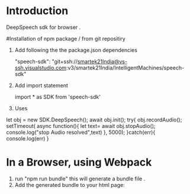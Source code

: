 # Introduction 
DeepSpeech sdk for browser .

#Installation of npm package / from git repositiry

1. Add following the the package.json dependencies 

   "speech-sdk": "git+ssh://smartek21India@vs-ssh.visualstudio.com:v3/smartek21India/IntelligentMachines/speech-sdk"

2. Add import statement 

    import * as  SDK   from 'speech-sdk'

3. Uses 

let obj = new SDK.DeepSpeech();
    await obj.init();
    try{
          obj.recordAudio();
          setTimeout( async function(){
              let text= await obj.stopAudio();
              console.log("stop Audio resolved",text)
          }, 5000);
      }catch(err){
          console.log(err)
      } 

# In a Browser, using Webpack

1.  run "npm run bundle" this will generate a bundle file .
2.  Add the generated bundle to your html page:
    <script src="../../distrib/speech.sdk.bundle.js"></script>

